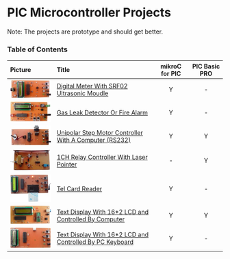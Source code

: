 # PIC Microcontroller Projects 
Note: The projects are prototype and should get better. 

### Table of Contents
|Picture|Title|mikroC for PIC|PIC Basic PRO|
|:------|:----|:------------:|:-----------:|
|![](DigitalMeter_Ultrasonic_SRF02/Pictures/Album.jpg)			|[Digital Meter With SRF02 Ultrasonic Moudle](DigitalMeter_Ultrasonic_SRF02)					|Y|-|
|![](GasDetector/Pictures/Album.jpg)					|[Gas Leak Detector Or Fire Alarm](GasDetector)									|Y|-|
|![](MotorDriver_UnipolarStepperMotor_RS232/Pictures/Album.jpg)		|[Unipolar Step Motor Controller With A Computer (RS232)](MotorDriver_UnipolarStepperMotor_RS232)		|Y|Y|
|![](RelayController_LaserPointer_1CH/Pictures/Album.jpg)		|[1CH Relay Controller With Laser Pointer](RelayController_LaserPointer_1CH)					|-|Y|
|![](TelCardReader/Pictures/Album.jpg)					|[Tel Card Reader](TelCardReader)										|Y|-|
|![](TextDisplayWithLCD16x2_ControlledByComputer/Pictures/Album.jpg)	|[Text Display With 16*2 LCD and Controlled By Computer](TextDisplayWithLCD16x2_ControlledByComputer)		|Y|Y|
|![](TextDisplayWithLCD16x2_ControlledByPcKeyboard/Pictures/Album.jpg)	|[Text Display With 16*2 LCD and Controlled By PC Keyboard](TextDisplayWithLCD16x2_ControlledByPcKeyboard)	|Y|-|

